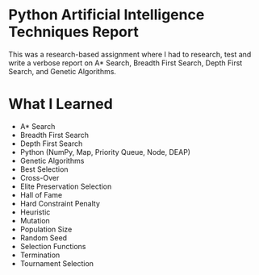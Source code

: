 # Python Artificial Intelligence Techniques Report
This was a research-based assignment where I had to research, test and write a verbose report on A* Search, Breadth First Search, Depth First Search, and Genetic Algorithms.


# What I Learned
* A* Search
* Breadth First Search
* Depth First Search
* Python (NumPy, Map, Priority Queue, Node, DEAP)
* Genetic Algorithms
* Best Selection
* Cross-Over
* Elite Preservation Selection
* Hall of Fame
* Hard Constraint Penalty
* Heuristic
* Mutation
* Population Size
* Random Seed
* Selection Functions
* Termination
* Tournament Selection
